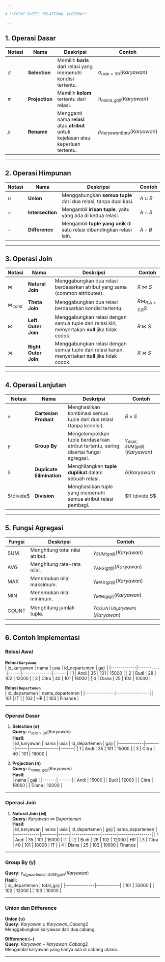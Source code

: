 ```yaml
---

# **CHEAT SHEET: RELATIONAL ALGEBRA**

---
```


## **1. Operasi Dasar**

| **Notasi**    | **Nama**          | **Deskripsi**                                                                              | **Contoh**                             |
|----------------|-------------------|------------------------------------------------------------------------------------------|----------------------------------------|
| $\sigma$       | **Selection**     | Memilih **baris** dari relasi yang memenuhi kondisi tertentu.                             | $\sigma_{usia > 30}(Karyawan)$        |
| $\pi$          | **Projection**    | Memilih **kolom** tertentu dari relasi.                                                   | $\pi_{nama, gaji}(Karyawan)$          |
| $\rho$         | **Rename**        | Mengganti nama **relasi** atau **atribut** untuk kejelasan atau keperluan tertentu.        | $\rho_{KaryawanBaru}(Karyawan)$       |

---

## **2. Operasi Himpunan**

| **Notasi**     | **Nama**           | **Deskripsi**                                                                              | **Contoh**                             |
|-----------------|--------------------|------------------------------------------------------------------------------------------|----------------------------------------|
| $\cup$          | **Union**          | Menggabungkan **semua tuple** dari dua relasi, tanpa duplikasi.                           | $A \cup B$                            |
| $\cap$          | **Intersection**   | Mengambil **irisan tuple**, yaitu yang ada di kedua relasi.                               | $A \cap B$                            |
| $-$             | **Difference**     | Mengambil **tuple yang unik** di satu relasi dibandingkan relasi lain.                    | $A - B$                               |

---

## **3. Operasi Join**

| **Notasi**            | **Nama**             | **Deskripsi**                                                                                   | **Contoh**                                  |
|------------------------|----------------------|-----------------------------------------------------------------------------------------------|---------------------------------------------|
| $\bowtie$              | **Natural Join**     | Menggabungkan dua relasi berdasarkan atribut yang sama (common attributes).                    | $R \bowtie S$                               |
| $\bowtie_{cond}$       | **Theta Join**       | Menggabungkan dua relasi berdasarkan kondisi tertentu.                                          | $R \bowtie_{R.A > S.B} S$                   |
| $\ltimes$              | **Left Outer Join**  | Menggabungkan relasi dengan semua tuple dari relasi kiri, menyertakan **null** jika tidak cocok. | $R \ltimes S$                               |
| $\rtimes$              | **Right Outer Join** | Menggabungkan relasi dengan semua tuple dari relasi kanan, menyertakan **null** jika tidak cocok.| $R \rtimes S$                               |

---

## **4. Operasi Lanjutan**

| **Notasi**   | **Nama**              | **Deskripsi**                                                                               | **Contoh**                                  |
|--------------|-----------------------|-------------------------------------------------------------------------------------------|---------------------------------------------|
| $\times$     | **Cartesian Product** | Menghasilkan kombinasi semua tuple dari dua relasi (tanpa kondisi).                        | $R \times S$                                |
| $\gamma$     | **Group By**          | Mengelompokkan tuple berdasarkan atribut tertentu, sering disertai fungsi agregasi.        | $\gamma_{dept, SUM(gaji)}(Karyawan)$        |
| $\delta$     | **Duplicate Elimination** | Menghilangkan **tuple duplikat** dalam sebuah relasi.                                      | $\delta(Karyawan)$                          |
| $\divide$    | **Division**          | Menghasilkan tuple yang memenuhi semua atribut relasi pembagi.                             | $R \divide S$                               |

---

## **5. Fungsi Agregasi**

| **Fungsi** | **Deskripsi**                       | **Contoh**                             |
|------------|------------------------------------|----------------------------------------|
| SUM        | Menghitung total nilai atribut.    | $\gamma_{SUM(gaji)}(Karyawan)$         |
| AVG        | Menghitung rata-rata nilai.        | $\gamma_{AVG(gaji)}(Karyawan)$         |
| MAX        | Menemukan nilai maksimum.          | $\gamma_{MAX(gaji)}(Karyawan)$         |
| MIN        | Menemukan nilai minimum.           | $\gamma_{MIN(gaji)}(Karyawan)$         |
| COUNT      | Menghitung jumlah tuple.           | $\gamma_{COUNT(id_karyawan)}(Karyawan)$|

---

## **6. Contoh Implementasi**

### **Relasi Awal**

**Relasi `Karyawan`**  
| id_karyawan | nama       | usia | id_departemen | gaji  |
|-------------|------------|------|---------------|-------|
| 1           | Andi       | 35   | 101           | 15000 |
| 2           | Budi       | 28   | 102           | 12000 |
| 3           | Citra      | 40   | 101           | 18000 |
| 4           | Diana      | 25   | 103           | 10000 |

**Relasi `Departemen`**  
| id_departemen | nama_departemen |
|---------------|-----------------|
| 101           | IT              |
| 102           | HR              |
| 103           | Finance         |

---

### **Operasi Dasar**

1. **Selection ($\sigma$)**  
   **Query:** $\sigma_{usia > 30}(Karyawan)$  
   **Hasil:**  
   | id_karyawan | nama   | usia | id_departemen | gaji  |
   |-------------|--------|------|---------------|-------|
   | 1           | Andi   | 35   | 101           | 15000 |
   | 3           | Citra  | 40   | 101           | 18000 |

2. **Projection ($\pi$)**  
   **Query:** $\pi_{nama, gaji}(Karyawan)$  
   **Hasil:**  
   | nama  | gaji  |
   |-------|-------|
   | Andi  | 15000 |
   | Budi  | 12000 |
   | Citra | 18000 |
   | Diana | 10000 |

---

### **Operasi Join**

1. **Natural Join ($\bowtie$)**  
   **Query:** $Karyawan \bowtie Departemen$  
   **Hasil:**  
   | id_karyawan | nama   | usia | id_departemen | gaji  | nama_departemen |
   |-------------|--------|------|---------------|-------|-----------------|
   | 1           | Andi   | 35   | 101           | 15000 | IT              |
   | 2           | Budi   | 28   | 102           | 12000 | HR              |
   | 3           | Citra  | 40   | 101           | 18000 | IT              |
   | 4           | Diana  | 25   | 103           | 10000 | Finance         |

---

### **Group By ($\gamma$)**  
**Query:** $\gamma_{id_departemen, SUM(gaji)}(Karyawan)$  
**Hasil:**  
| id_departemen | total_gaji |
|---------------|------------|
| 101           | 33000      |
| 102           | 12000      |
| 103           | 10000      |

---

### **Union dan Difference**

**Union ($\cup$)**  
**Query:** $Karyawan \cup Karyawan\_Cabang2$  
Menggabungkan karyawan dari dua cabang.

**Difference ($-$)**  
**Query:** $Karyawan - Karyawan\_Cabang2$  
Mengambil karyawan yang hanya ada di cabang utama.

---
